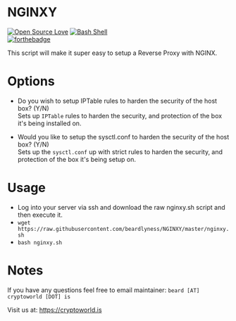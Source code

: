 # NGINXY

[![Open Source Love](https://badges.frapsoft.com/os/v1/open-source.svg?v=102)](https://github.com/ellerbrock/open-source-badge/)
[![Bash Shell](https://badges.frapsoft.com/bash/v1/bash.png?v=103)](https://github.com/ellerbrock/open-source-badges/)
<br>
[![forthebadge](https://forthebadge.com/images/badges/built-by-neckbeards.svg)](https://forthebadge.com)


This script will make it super easy to setup a Reverse Proxy with NGINX.

# Options
- Do you wish to setup IPTable rules to harden the security of the host box? (Y/N)<br /> 
Sets up `IPTable` rules to harden the security, and protection of the box it's being installed on.

- Would you like to setup the sysctl.conf to harden the security of the host box? (Y/N)<br />
Sets up the `sysctl.conf` up with strict rules to harden the security, and protection of the box it's being setup on.


# Usage	
- Log into your server via ssh and download the raw nginxy.sh script and then execute it.<br>	
- `wget https://raw.githubusercontent.com/beardlyness/NGINXY/master/nginxy.sh`<br>	
- `bash nginxy.sh`

# Notes
If you have any questions feel free to email maintainer: `beard [AT] cryptoworld [DOT] is`

Visit us at: https://cryptoworld.is
